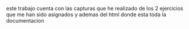 este trabajo cuenta con las capturas que he realizado de los 2 ejercicios que me han sido asignados y ademas del html donde esta toda la documentacion
